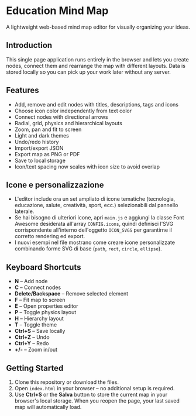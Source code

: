 # Education Mind Map

A lightweight web-based mind map editor for visually organizing your ideas.

## Introduction

This single page application runs entirely in the browser and lets you create nodes, connect them and rearrange the map with different layouts. Data is stored locally so you can pick up your work later without any server.

## Features

- Add, remove and edit nodes with titles, descriptions, tags and icons
- Choose icon color independently from text color
- Connect nodes with directional arrows
- Radial, grid, physics and hierarchical layouts
- Zoom, pan and fit to screen
- Light and dark themes
- Undo/redo history
- Import/export JSON
- Export map as PNG or PDF
- Save to local storage
- Icon/text spacing now scales with icon size to avoid overlap

## Icone e personalizzazione

- L'editor include ora un set ampliato di icone tematiche (tecnologia, educazione, salute, creatività, sport, ecc.) selezionabili dal pannello laterale.
- Se hai bisogno di ulteriori icone, apri `main.js` e aggiungi la classe Font Awesome desiderata all'array `CONFIG.icons`, quindi definisci l'SVG corrispondente all'interno dell'oggetto `ICON_SVGS` per garantirne il corretto rendering ed export.
- I nuovi esempi nel file mostrano come creare icone personalizzate combinando forme SVG di base (`path`, `rect`, `circle`, `ellipse`).

## Keyboard Shortcuts

- **N** – Add node
- **C** – Connect nodes
- **Delete/Backspace** – Remove selected element
- **F** – Fit map to screen
- **E** – Open properties editor
- **P** – Toggle physics layout
- **H** – Hierarchy layout
- **T** – Toggle theme
- **Ctrl+S** – Save locally
- **Ctrl+Z** – Undo
- **Ctrl+Y** – Redo
- **+/-** – Zoom in/out

## Getting Started

1. Clone this repository or download the files.
2. Open `index.html` in your browser – no additional setup is required.
3. Use **Ctrl+S** or the **Salva** button to store the current map in your browser's local storage. When you reopen the page, your last saved map will automatically load.
